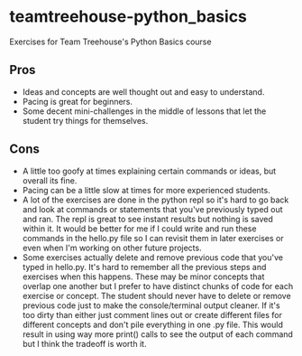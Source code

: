 # teamtreehouse-python_basics
Exercises for Team Treehouse's Python Basics course

## Pros
- Ideas and concepts are well thought out and easy to understand.
- Pacing is great for beginners.
- Some decent mini-challenges in the middle of lessons that let the student try things for themselves.

## Cons
- A little too goofy at times explaining certain commands or ideas, but overall its fine.
- Pacing can be a little slow at times for more experienced students.
- A lot of the exercises are done in the python repl so it's hard to go back and look at commands or statements that you've previously typed out and ran. The repl is great to see instant results but nothing is saved within it. It would be better for me if I could write and run these commands in the hello.py file so I can revisit them in later exercises or even when I'm working on other future projects.
- Some exercises actually delete and remove previous code that you've typed in hello.py. It's hard to remember all the previous steps and exercises when this happens. These may be minor concepts that overlap one another but I prefer to have distinct chunks of code for each exercise or concept. The student should never have to delete or remove previous code just to make the console/terminal output cleaner. If it's too dirty than either just comment lines out or create different files for different concepts and don't pile everything in one .py file. This would result in using way more print() calls to see the output of each command but I think the tradeoff is worth it.